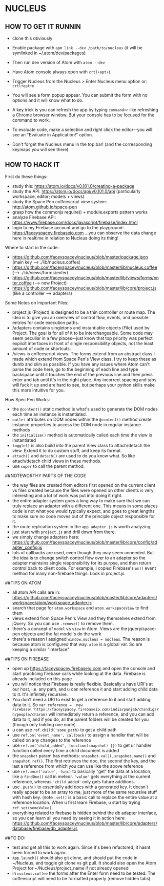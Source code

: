 # NUCLEUS

## HOW TO GET IT RUNNIN

* clone this obviously 

* Enable package with `apm link --dev /path/to/nucleus` (it will be symlinked in ~/.atom/dev/packages)

* Then run dev version of Atom with `atom --dev`

* Have Atom console always open with `crtl+opt+i`

* Trigger Nucleus from the Nucleus > Enter Nucleus menu option or: `crtl+opt+n`

* You will see a form popup appear. You can submit the form with no options and it will know what to do.

* A key trick is you can refresh the app by typing `command+r` like refreshing a Chrome browser window. But your console has to be focused for the command to work. 

* To evaluate code, make a selection and right click the editor--you will see an "Evaluate in Application!" option.

* Don't forget the Nucleus menu in the top bar! (and the corresponding keymaps you will see there)

## HOW TO HACK IT

First do these things:

* study this: https://atom.io/docs/v0.101.0/creating-a-package
* study the API: https://atom.io/docs/api/v0.101.0/api (particularly workspace, editor; models + views)
* study the Space Pen coffeescript view system: http://atom.github.io/space-pen
* grasp how the commonjs require() + module.exports pattern works
* analyze Firebase API: https://www.firebase.com/docs/javascript/firebase/index.html
* login to my Firebase account and go to the playground: https://faceyspacey.firebaseio.com ...you can observe the data change here in realtime in relation to Nucleus doing its thing!

Where to start in the code:

* https://github.com/faceyspacey/nucleus/blob/master/package.json (main key --> ./lib/nucleus.coffee)
* https://github.com/faceyspacey/nucleus/blob/master/lib/nucleus.coffee (--> ./lib/views/forms/enter)
* https://github.com/faceyspacey/nucleus/blob/master/lib/views/forms/enter.coffee (--> new Project)
* https://github.com/faceyspacey/nucleus/blob/master/lib/core/project.js (like a controller --> adapters)


Some Notes on Important Files:

* project.js (Project) is designed to be a thin controller or route map. The idea is to give you an overview of control flow, events, and possible entries for code execution paths. 
* /adapters contains singletons and instantiable objects (File) used by Project. The goal is for all of it to be interchangeable. Some code may seem peculiar in a few places--just know that top priority was perfect explicit interfaces in front of single responsibility objects, not the least amount of code or shortcuts. 
* /views is coffeescript views. The forms extend from an abstract class I made which extend from Space Pen's View class. I try to keep these as dumb and slim as possible. If you have any issues where Atom can't parse the code here, go to the beginning of each line and type backspace until it touches the end of the previous line and then press enter and tab until it's in the right place. Any incorrect spacing and tabs will fuck it up and are hard to see, but perhaps your python skills make this more intuitive for you. 


How Spec Pen Works:

* the `@content()` static method is what's used to generate the DOM nodes each time an instance is instantiated. 
* `outlet` attributes on DOM nodes within the `@content()` method create instance properties to access the DOM node in regular instance methods 
* the `initialize()` method is automatically called each time the view is instantiated
* `toggle()` is also build into the parent View class to attach/detach the view. Extend it to do custom stuff, and keep its format.
* `attach()` and `detach()` are used to do you know what. So like attach/detach child views in these methods.
* use `super` to call the parent method. 

##NOTEWORTHY PARTS OF THE CODE
* the way files are created from editors first opened on the current client vs files created because the files were opened on other clients is very interesting and a lot of work was put into doing it right.
* the entire adapter system goes a long way to make sure that we can truly replace an adapter with a different one. This means in some places code is not what you would typically expect, and goes to great lengths to make sure no code moves out of the principle object responsible for it.
* the route replication system in the `app_adapter.js` is worth analyzing
* just start with `project.js` and drill down from there. 
* we simply change adapters here: https://github.com/faceyspacey/nucleus/blob/master/lib/core/config/adapter_config.js
* lots of callbacks are used, even though they may seem unneeded. But the idea is to change switch control flow over to an adapter so the adapter maintains single responsibility for its purpse, and then return control back to client code. For example, i copied Firebase's `on()` event method for many non-firebase things. Look in project.js

##TIPS ON ATOM
* all atom API calls are in: https://github.com/faceyspacey/nucleus/blob/master/lib/core/adapters/workspace/atom/workspace_adapter.js
* search that page for `atom.workspace` and `atom.workspaceView` to find them
* views extend from Space Pen's View and they themselves extend from jQuery. So you can use `.remove()` to remove them. 
* there's a concept of `model` vs `view` in Atom. Views are the jquery/space-pen objects and the fat model's do the work
* there's a reason i assigned `window.nucleus = nucleus`. The reason is because atom is configured that way. `atom` is a global var. So are keeping a similar "interface"


##TIPS ON FIREBASE
* open up https://faceyspacey.firebaseio.com and open the console and start practicing firebase calls while looking at the data. Firebase is already included on this page
* you will notice that Firebase is really flexible. Basically u have URI's at our host, i.e. any path, and u can reference it and start adding child data to it. It's infinitely recursive. 
* You don't need a URI to exist to get a reference to it and start adding data to it. So `var reference =  new Firebase('https://faceyspacey.firebaseio.com/india/punjab/chandigarh/people/charan)` will immediately return a reference, and you can add data to it, and if you do, all the parent folders will be created for you (though only holding one node)
* u can use `ref.child('some_path)` to get a child path
* use `ref.on('event_name', callback)` to assign a handler that will be called on any changes to the reference
* use `ref.on('child_added', function(snapshot) {})` to get ur handler function called every time a child document is added
* the `snapshot` param has methods: `snapshot.val()`, `snapshot.name()` and `snapshot.ref()`. The first retrieves the doc, the second the key, and the last a reference from which you can use like the above reference
* use `ref.once('value', func)` to basically "get" the data at a location, like a `findOne()` call in meteor. `'value'` gets everything at the current reference, whereas `'child_added'` only gets future additions.
* use `.push()` to essentially add docs with a generated key. It doesn't really appear to be an array to me, just more of the same recursive stuff with hash key. (note `.set()` is a basic call to replace the entire value at a reference location. When u first learn Firebase, u start by trying `ref.set(someValue)`.
* everything related to firebase is hidden behind the db adapter interface, so you can learn all you need by seeing it in action here: https://github.com/faceyspacey/nucleus/blob/master/lib/core/adapters/database/firebase/db_adapter.js

##TO DO:

* test and get all this to work again. Since it's been refactored, it hasnt been forced to work again.
* `App.launch()` should also git clone, and should put the code in ~/Nucleus, and toggle git clone vs git pull. It should also open the Atom Project for ~/Nucleus/project_name if not already opened
* in `nucleus.coffee` the forms after the Enter form need to be tested. The coffeescript will need to be formatted properly (remove hidden tabs)